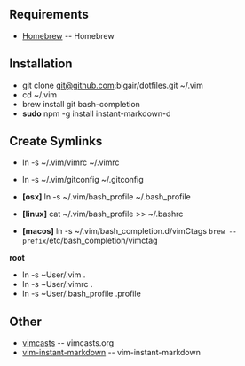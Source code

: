 Requirements
------------
* [Homebrew](http://mxcl.github.com/homebrew/) -- Homebrew

Installation
-------------
* git clone git@github.com:bigair/dotfiles.git ~/.vim
* cd ~/.vim
* brew install git bash-completion
* **sudo** npm -g install instant-markdown-d

Create Symlinks
----------------
* ln -s ~/.vim/vimrc ~/.vimrc
* ln -s ~/.vim/gitconfig ~/.gitconfig

* **[osx]** ln -s ~/.vim/bash_profile ~/.bash_profile
* **[linux]** cat ~/.vim/bash_profile >> ~/.bashrc
* **[macos]** ln -s ~/.vim/bash_completion.d/vimCtags `brew --prefix`/etc/bash_completion/vimctag

**root**

* ln -s ~User/.vim .
* ln -s ~User/.vimrc .
* ln -s ~User/.bash_profile .profile

Other
-----
* [vimcasts](http://vimcasts.org/episodes/synchronizing-plugins-with-git-submodules-and-pathogen/) -- vimcasts.org
* [vim-instant-markdown](https://github.com/suan/vim-instant-markdown.git) -- vim-instant-markdown
